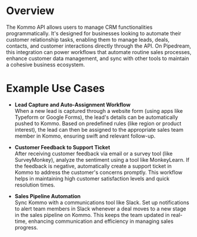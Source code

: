 # Overview

The Kommo API allows users to manage CRM functionalities programmatically. It's designed for businesses looking to automate their customer relationship tasks, enabling them to manage leads, deals, contacts, and customer interactions directly through the API. On Pipedream, this integration can power workflows that automate routine sales processes, enhance customer data management, and sync with other tools to maintain a cohesive business ecosystem.

# Example Use Cases

- **Lead Capture and Auto-Assignment Workflow**  
  When a new lead is captured through a website form (using apps like Typeform or Google Forms), the lead's details can be automatically pushed to Kommo. Based on predefined rules (like region or product interest), the lead can then be assigned to the appropriate sales team member in Kommo, ensuring swift and relevant follow-up.

- **Customer Feedback to Support Ticket**  
  After receiving customer feedback via email or a survey tool (like SurveyMonkey), analyze the sentiment using a tool like MonkeyLearn. If the feedback is negative, automatically create a support ticket in Kommo to address the customer's concerns promptly. This workflow helps in maintaining high customer satisfaction levels and quick resolution times.

- **Sales Pipeline Automation**  
  Sync Kommo with a communications tool like Slack. Set up notifications to alert team members in Slack whenever a deal moves to a new stage in the sales pipeline on Kommo. This keeps the team updated in real-time, enhancing communication and efficiency in managing sales progress.
